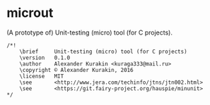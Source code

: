 # microut

(A prototype of) Unit-testing (micro) tool (for C projects).

```
/*!
    \brief     Unit-testing (micro) tool (for C projects)
    \version   0.1.0
    \author    Alexander Kurakin <kuraga333@mail.ru>
    \copyright © Alexander Kurakin, 2016
    \license   MIT
    \see       <http://www.jera.com/techinfo/jtns/jtn002.html>
    \see       <https://git.fairy-project.org/hauspie/minunit>
*/
```
